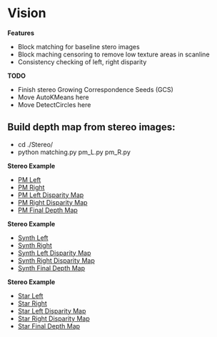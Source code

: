 # Vision

__Features__
* Block matching for baseline stero images
* Block maching censoring to remove low texture areas in scanline
* Consistency checking of left, right disparity

__TODO__
* Finish stereo Growing Correspondence Seeds (GCS)
* Move AutoKMeans here
* Move DetectCircles here

## Build depth map from stereo images:
* cd ./Stereo/
* python matching.py pm_L.py pm_R.py

__Stereo Example__
* [PM Left](Stereo/pm_L.tif?raw=True)
* [PM Right](Stereo/pm_R.tif?raw=True)
* [PM Left Disparity Map](Stereo/pm_L_disparity.png?raw=True)
* [PM Right Disparity Map](Stereo/pm_R_disparity.png?raw=True)
* [PM Final Depth Map](Stereo/pm_depth.png?raw=True)

__Stereo Example__
* [Synth Left](Stereo/synth_L.tif?raw=True)
* [Synth Right](Stereo/synth_R.tif?raw=True)
* [Synth Left Disparity Map](Stereo/synth_L_disparity.png?raw=True)
* [Synth Right Disparity Map](Stereo/synth_R_disparity.png?raw=True)
* [Synth Final Depth Map](Stereo/synth_depth.png?raw=True)

__Stereo Example__
* [Star Left](Stereo/star_L.jpg?raw=True)
* [Star Right](Stereo/star_R.jpg?raw=True)
* [Star Left Disparity Map](Stereo/star_L_disparity.png?raw=True)
* [Star Right Disparity Map](Stereo/star_R_disparity.png?raw=True)
* [Star Final Depth Map](Stereo/star_depth.png?raw=True)
